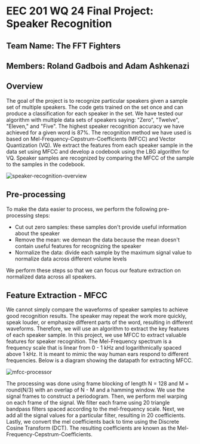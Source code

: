 # EEC 201 WQ 24 Final Project: Speaker Recognition

## Team Name: The FFT Fighters
## Members: Roland Gadbois and Adam Ashkenazi

## Overview
The goal of the project is to recognize particular speakers given a sample set of multiple speakers. The code gets trained on the set once and can produce a classification for each speaker in the set.
We have tested our algorithm with multiple data sets of speakers saying: "Zero", "Twelve", "Eleven," and "Five". The highest speaker recognition accuracy we have achieved for a given word is 87%. The recognition method we have used is based on Mel-Frequency-Cepstrum-Coefficients (MFCC) and Vector Quantization (VQ). We extract the features from each speaker sample in the data set using MFCC and develop a codebook using the LBG algorithm for VQ. Speaker samples are recognized by comparing the MFCC of the sample to the samples in the codebook.

![speaker-recognition-overview](https://github.com/user-attachments/assets/5cac74ff-e180-46b5-9d3f-4eb4098a44b6)


## Pre-processing
To make the data easier to process, we perform the following pre-processing steps:
* Cut out zero samples: these samples don't provide useful information about the speaker
* Remove the mean: we demean the data because the mean doesn't contain useful features for recognizing the speaker
* Normalize the data: divide each sample by the maximum signal value to normalize data across different volume levels

We perform these steps so that we can focus our feature extraction on normalized data across all speakers.

## Feature Extraction - MFCC
We cannot simply compare the waveforms of speaker samples to achieve good recognition results. The speaker may repeat the work more quickly, speak louder, or emphasize different parts of the word, resulting in different waveforms. Therefore, we will use an algorithm to extract the key features of each speaker sample. In this project, we use MFCC to extract valuable features for speaker recognition. The Mel-Frequency spectrum is a frequency scale that is linear from 0 - 1 kHz and logarithmically spaced above 1 kHz. It is meant to mimic the way human ears respond to different frequencies. Below is a diagram showing the datapath for extracting MFCC.

![mfcc-processor](https://github.com/user-attachments/assets/f52e9270-4773-45bc-8d6c-0f3f81f75e49)

The processing was done using frame blocking of length N = 128 and M = round(N/3) with an overlap of N - M and a hamming window. We use the signal frames to construct a periodogram.
Then, we perform mel warping on each frame of the signal. We filter each frame using 20 triangle bandpass filters spaced according to the mel-frequency scale. Next, we add all the signal values for a particular filter, resulting in 20 coefficients.
Lastly, we convert the mel coefficients back to time using the Discrete Cosine Transform (DCT). The resulting coefficients are known as the Mel-Frequency-Cepstrum-Coefficients.


